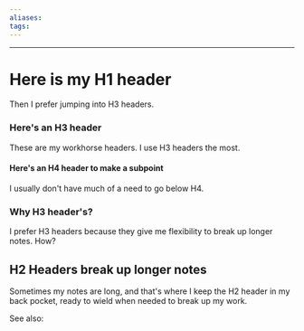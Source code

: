 ```yaml
---
aliases:
tags: 
---
```

---
# Here is my H1 header


Then I prefer jumping into H3 headers. 

### Here's an H3 header
These are my workhorse headers. I use H3 headers the most.

#### Here's an H4 header to make a subpoint
I usually don't have much of a need to go below H4.

### Why H3 header's?
I prefer H3 headers because they give me flexibility to break up longer notes. How?

## H2 Headers break up longer notes
Sometimes my notes are long, and that's where I keep the H2 header in my back pocket, ready to wield when needed to break up my work.

See also:


